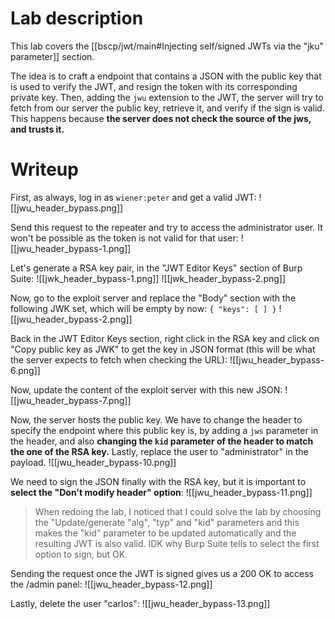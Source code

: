 # Lab description
This lab covers the [[bscp/jwt/main#Injecting self/signed JWTs via the "jku" parameter]] section.

The idea is to craft a endpoint that contains a JSON with the public key that is used to verify the JWT, and resign the token with its corresponding private key. Then, adding the `jwu` extension to the JWT, the server will try to fetch from our server the public key, retrieve it, and verify if the sign is valid. This happens because **the server does not check the source of the jws, and trusts it.**

# Writeup

First, as always, log in as `wiener:peter` and get a valid JWT:
![[jwu_header_bypass.png]]

Send this request to the repeater and try to access the administrator user. It won't be possible as the token is not valid for that user:
![[jwu_header_bypass-1.png]]

Let's generate a RSA key pair, in the "JWT Editor Keys" section of Burp Suite:
![[jwk_header_bypass-1.png]]
![[jwk_header_bypass-2.png]]

Now, go to the exploit server and replace the "Body" section with the following JWK set, which will be empty by now:
`{ "keys": [ ] }`
![[jwu_header_bypass-2.png]]

Back in the JWT Editor Keys section, right click in the RSA key and click on "Copy public key as JWK" to get the key in JSON format (this will be what the server expects to fetch when checking the URL):
![[jwu_header_bypass-6.png]]

Now, update the content of the exploit server with this new JSON:
![[jwu_header_bypass-7.png]]

Now, the server hosts the public key.
We have to change the header to specify the endpoint where this public key is, by adding a `jws` parameter in the header, and also **changing the `kid` parameter of the header to match the one of the RSA key.** Lastly, replace the user to "administrator" in the payload. 
![[jwu_header_bypass-10.png]]

We need to sign the JSON finally with the RSA key, but it is important to **select the "Don't modify header" option**:
![[jwu_header_bypass-11.png]]

> When redoing the lab, I noticed that I could solve the lab by choosing the "Update/generate "alg", "typ" and "kid" parameters and this makes the "kid" parameter to be updated automatically and the resulting JWT is also valid. IDK why Burp Suite tells to select the first option to sign, but OK.

Sending the request once the JWT is signed gives us a 200 OK to access the /admin panel:
![[jwu_header_bypass-12.png]]

Lastly, delete the user "carlos":
![[jwu_header_bypass-13.png]]




